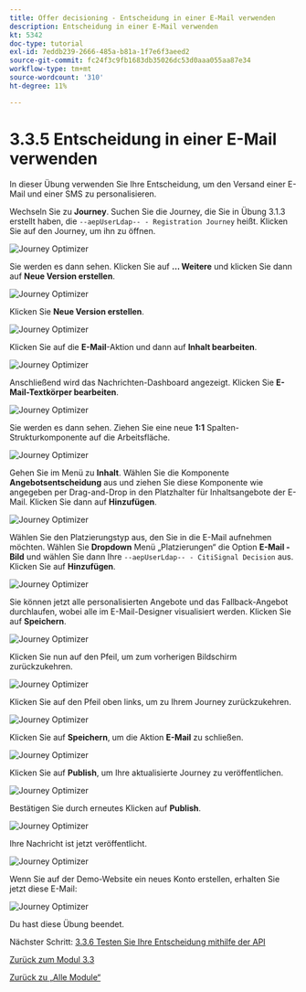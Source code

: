 ```yaml
---
title: Offer decisioning - Entscheidung in einer E-Mail verwenden
description: Entscheidung in einer E-Mail verwenden
kt: 5342
doc-type: tutorial
exl-id: 7eddb239-2666-485a-b81a-1f7e6f3aeed2
source-git-commit: fc24f3c9fb1683db35026dc53d0aaa055aa87e34
workflow-type: tm+mt
source-wordcount: '310'
ht-degree: 11%

---
```


# 3.3.5 Entscheidung in einer E-Mail verwenden

In dieser Übung verwenden Sie Ihre Entscheidung, um den Versand einer E-Mail und einer SMS zu personalisieren.

Wechseln Sie zu **Journey**. Suchen Sie die Journey, die Sie in Übung 3.1.3 erstellt haben, die `--aepUserLdap-- - Registration Journey` heißt. Klicken Sie auf den Journey, um ihn zu öffnen.

![Journey Optimizer](./images/emailoffer1.png)

Sie werden es dann sehen. Klicken Sie auf **… Weitere** und klicken Sie dann auf **Neue Version erstellen**.

![Journey Optimizer](./images/journey1.png)

Klicken Sie **Neue Version erstellen**.

![Journey Optimizer](./images/journey2.png)

Klicken Sie auf die **E-Mail**-Aktion und dann auf **Inhalt bearbeiten**.

![Journey Optimizer](./images/journey3.png)

Anschließend wird das Nachrichten-Dashboard angezeigt. Klicken Sie **E-Mail-Textkörper bearbeiten**.

![Journey Optimizer](./images/emailoffer2.png)

Sie werden es dann sehen. Ziehen Sie eine neue **1:1** Spalten-Strukturkomponente auf die Arbeitsfläche.

![Journey Optimizer](./images/emailoffer6.png)

Gehen Sie im Menü zu **Inhalt**. Wählen Sie die Komponente **Angebotsentscheidung** aus und ziehen Sie diese Komponente wie angegeben per Drag-and-Drop in den Platzhalter für Inhaltsangebote der E-Mail. Klicken Sie dann auf **Hinzufügen**.

![Journey Optimizer](./images/emailoffer7.png)

Wählen Sie den Platzierungstyp aus, den Sie in die E-Mail aufnehmen möchten. Wählen Sie **Dropdown** Menü „Platzierungen“ die Option **E-Mail - Bild** und wählen Sie dann Ihre `--aepUserLdap-- - CitiSignal Decision` aus. Klicken Sie auf **Hinzufügen**.

![Journey Optimizer](./images/emailoffer8.png)

Sie können jetzt alle personalisierten Angebote und das Fallback-Angebot durchlaufen, wobei alle im E-Mail-Designer visualisiert werden. Klicken Sie auf **Speichern**.

![Journey Optimizer](./images/emailoffer9.png)

Klicken Sie nun auf den Pfeil, um zum vorherigen Bildschirm zurückzukehren.

![Journey Optimizer](./images/emailoffer13.png)

Klicken Sie auf den Pfeil oben links, um zu Ihrem Journey zurückzukehren.

![Journey Optimizer](./images/emailoffer14.png)

Klicken Sie auf **Speichern**, um die Aktion **E-Mail** zu schließen.

![Journey Optimizer](./images/emailoffer14a.png)

Klicken Sie auf **Publish**, um Ihre aktualisierte Journey zu veröffentlichen.

![Journey Optimizer](./images/emailoffer14b.png)

Bestätigen Sie durch erneutes Klicken auf **Publish**.

![Journey Optimizer](./images/emailoffer15.png)

Ihre Nachricht ist jetzt veröffentlicht.

![Journey Optimizer](./images/emailoffer16.png)

Wenn Sie auf der Demo-Website ein neues Konto erstellen, erhalten Sie jetzt diese E-Mail:

![Journey Optimizer](./images/emailoffer17.png)

Du hast diese Übung beendet.

Nächster Schritt: [3.3.6 Testen Sie Ihre Entscheidung mithilfe der API](./ex6.md)

[Zurück zum Modul 3.3](./offer-decisioning.md)

[Zurück zu „Alle Module“](./../../../overview.md)
